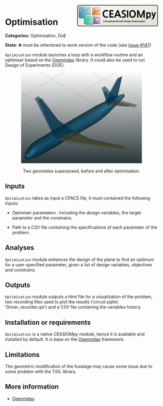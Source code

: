 

<img align="right" height="70" src="../../documents/logos/CEASIOMpy_banner_main.png">

# Optimisation

**Categories:** Optimisation, DoE

**State**: :x: must be refactored to work version of the code (see [Issue #147](https://github.com/cfsengineering/CEASIOMpy/issues/169))


`Optimisation` module launches a loop with a workflow routine and an optimiser based on the [Openmdao](https://openmdao.org/) library. It could also be used to run Design of Experiments (DOE).

<p align="center">
<img height="300" src="files/optim_example.png">
</p>
<p align="center">
Two geometies superposed, before and after optimisation.
</p>

## Inputs

`Optimisation` takes as input a CPACS file, it must contained the following inputs:

- Optimiser parameters : Including the design variables, the target parameter and the constrains.

- Path to a CSV file containing the specifications of each parameter of the problem.


## Analyses

`Optimisation` module enhances the design of the plane to find an optimum for a user-specified parameter, given a list of design variables, objectives and constrains.

## Outputs

`Optimisation` module outputs a html file for a visualization of the problem, two recording files used to plot the results (‘circuit.sqlite’, ‘Driver_recorder.qsl’) and a CSV file containing the variables history.


## Installation or requirements

`Optimisation` is a native CEASIOMpy module, hence it is available and installed by default. It is base on the [Openmdao](https://openmdao.org/) framework.


## Limitations

The geometric modification of the fuselage may cause some issue due to some problem with the TiGL library.


## More information

* [Openmdao](https://openmdao.org/)

